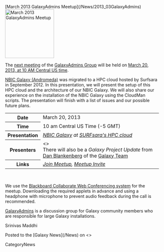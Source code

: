 <div class='newsItemHeader'>[March 2013 GalaxyAdmins Meetup](/News/2013_03GalaxyAdmins)</div>

<div class='right'><a href='/Community/GalaxyAdmins/Meetups/2013_03_20.md'><img src='/Images/Logos/GalaxyAdmins.png' alt='March 2013 GalaxyAdmins Meetup' width="160" /></a> </div>

The [next meeting](/Community/GalaxyAdmins/Meetups/2013_03_20) of the [GalaxyAdmins Group](/Community/GalaxyAdmins) will be held on [March 20, 2013, at 10 AM Central US time](/Community/GalaxyAdmins/Meetups/2013_03_20). 

[NBIC Galaxy (Andromeda)](http://galaxy.nbic.nl/) was migrated to a HPC cloud hosted by Surfsara in September 2012. In this presentation, we will present the setup of this HPC cloud and the architecture of our NBIC Galaxy. We will also share our experience on the installation of the NBIC Galaxy using the CloudMan scripts. The presentation will finish with a list of issues and our possible future plans.

<table>
  <tr>
    <th> Date </th>
    <td> March 20, 2013 </td>
  </tr>
  <tr>
    <th> Time </th>
    <td> 10 am Central US Time (-5 GMT) </td>
  </tr>
  <tr>
    <th> Presentation </th>
    <td> <em><a href='http://galaxy.nbic.nl/'>NBIC Galaxy</a> at <a href='https://www.surfsara.nl/'>SURFsara's HPC cloud</a></em>  </td>
  </tr>
  <tr>
    <th> Presenters </th>
    <td> <<MailTo(hailiang DOT mei AT nbic DOT nl, Hailiang (Leon) Mei)>><br />There will also be a <em>Galaxy Project Update</em> from <a href='/Dan.md'>Dan Blankenberg</a> of the <a href='/GalaxyTeam.md'>Galaxy Team</a> </td>
  </tr>
  <tr>
    <th> Links </th>
    <td> <em><a href='https://globalcampus.uiowa.edu:443/join_meeting.html?meetingId=1262344508128'>Join Meetup</a>, <a href='https://globalcampus.uiowa.edu:443/build_calendar.event?meetingId=1262344508128'>Meetup Invite</a></em> </td>
  </tr>
</table>


<br />

We use the [Blackboard Collaborate Web Conferencing system](/Community/GalaxyAdmins/Meetups/WebinarTech) for the meetup. Downloading the required applets in advance and using a headphone with microphone to prevent audio feedback during the call is recommended.

[GalaxyAdmins](/Community/GalaxyAdmins) is a discussion group for Galaxy community members who are responsible for large Galaxy installations. 

Srinivas Maddhi

<div class='newsItemFooter'>Posted to the [Galaxy News](/News) on <<Date(2013-03-12T15:59:31Z)>></div>

CategoryNews
